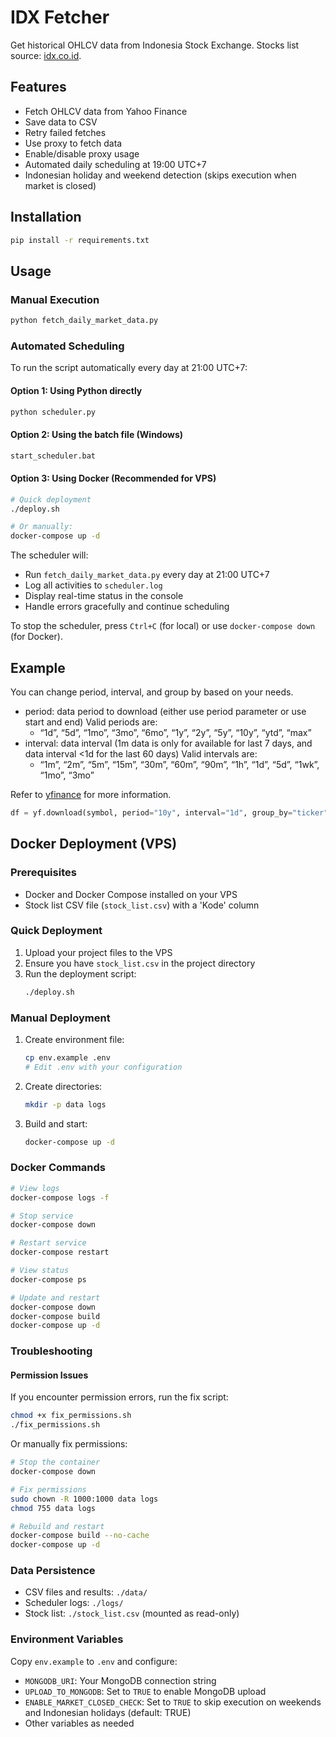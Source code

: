 # IDX Fetcher

Get historical OHLCV data from Indonesia Stock Exchange.
Stocks list source: [idx.co.id](https://www.idx.co.id/id/data-pasar/data-saham/daftar-saham).

## Features

- Fetch OHLCV data from Yahoo Finance
- Save data to CSV
- Retry failed fetches
- Use proxy to fetch data
- Enable/disable proxy usage
- Automated daily scheduling at 19:00 UTC+7
- Indonesian holiday and weekend detection (skips execution when market is closed)

## Installation

```bash
pip install -r requirements.txt
```

## Usage

### Manual Execution

```bash
python fetch_daily_market_data.py
```

### Automated Scheduling

To run the script automatically every day at 21:00 UTC+7:

#### Option 1: Using Python directly
```bash
python scheduler.py
```

#### Option 2: Using the batch file (Windows)
```bash
start_scheduler.bat
```

#### Option 3: Using Docker (Recommended for VPS)
```bash
# Quick deployment
./deploy.sh

# Or manually:
docker-compose up -d
```

The scheduler will:
- Run `fetch_daily_market_data.py` every day at 21:00 UTC+7
- Log all activities to `scheduler.log`
- Display real-time status in the console
- Handle errors gracefully and continue scheduling

To stop the scheduler, press `Ctrl+C` (for local) or use `docker-compose down` (for Docker).

## Example

You can change period, interval, and group by based on your needs.

- period: data period to download (either use period parameter or use start and end) Valid periods are:
  - “1d”, “5d”, “1mo”, “3mo”, “6mo”, “1y”, “2y”, “5y”, “10y”, “ytd”, “max”
- interval: data interval (1m data is only for available for last 7 days, and data interval <1d for the last 60 days) Valid intervals are:
  - “1m”, “2m”, “5m”, “15m”, “30m”, “60m”, “90m”, “1h”, “1d”, “5d”, “1wk”, “1mo”, “3mo”

Refer to [yfinance](https://pypi.org/project/yfinance/) for more information.

```python
df = yf.download(symbol, period="10y", interval="1d", group_by="ticker", proxy=proxy)
```

## Docker Deployment (VPS)

### Prerequisites
- Docker and Docker Compose installed on your VPS
- Stock list CSV file (`stock_list.csv`) with a 'Kode' column

### Quick Deployment
1. Upload your project files to the VPS
2. Ensure you have `stock_list.csv` in the project directory
3. Run the deployment script:
   ```bash
   ./deploy.sh
   ```

### Manual Deployment
1. Create environment file:
   ```bash
   cp env.example .env
   # Edit .env with your configuration
   ```

2. Create directories:
   ```bash
   mkdir -p data logs
   ```

3. Build and start:
   ```bash
   docker-compose up -d
   ```

### Docker Commands
```bash
# View logs
docker-compose logs -f

# Stop service
docker-compose down

# Restart service
docker-compose restart

# View status
docker-compose ps

# Update and restart
docker-compose down
docker-compose build
docker-compose up -d
```

### Troubleshooting

#### Permission Issues
If you encounter permission errors, run the fix script:
```bash
chmod +x fix_permissions.sh
./fix_permissions.sh
```

Or manually fix permissions:
```bash
# Stop the container
docker-compose down

# Fix permissions
sudo chown -R 1000:1000 data logs
chmod 755 data logs

# Rebuild and restart
docker-compose build --no-cache
docker-compose up -d
```

### Data Persistence
- CSV files and results: `./data/`
- Scheduler logs: `./logs/`
- Stock list: `./stock_list.csv` (mounted as read-only)

### Environment Variables
Copy `env.example` to `.env` and configure:
- `MONGODB_URI`: Your MongoDB connection string
- `UPLOAD_TO_MONGODB`: Set to `TRUE` to enable MongoDB upload
- `ENABLE_MARKET_CLOSED_CHECK`: Set to `TRUE` to skip execution on weekends and Indonesian holidays (default: TRUE)
- Other variables as needed
